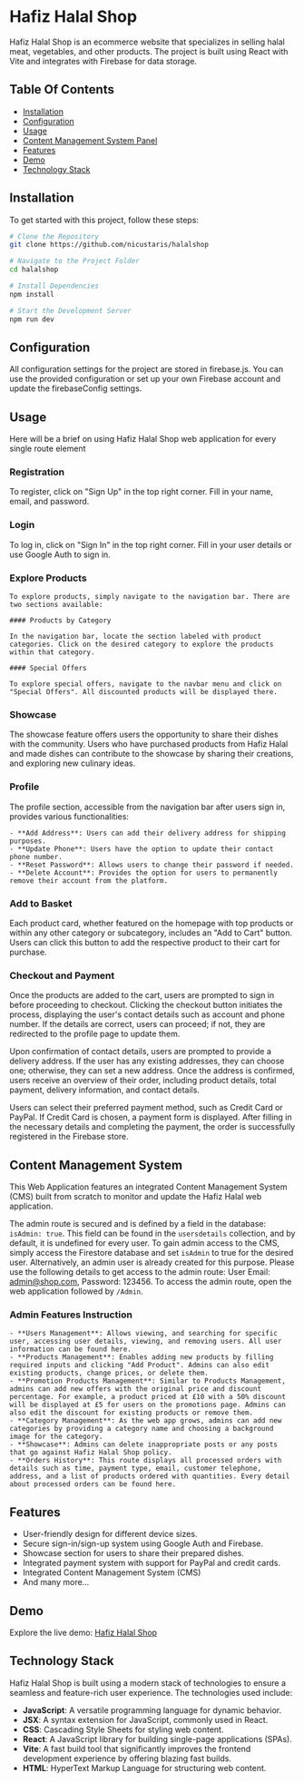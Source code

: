 # Hafiz Halal Shop

Hafiz Halal Shop is an ecommerce website that specializes in selling halal meat, vegetables, and other products. The project is built using React with Vite and integrates with Firebase for data storage.

## Table Of Contents

- [Installation](#installation)
- [Configuration](#configuration)
- [Usage](#usage)
- [Content Management System Panel](#content-management-system)
- [Features](#features)
- [Demo](#demo)
- [Technology Stack](#technology-stack)

## Installation

To get started with this project, follow these steps:

```bash
# Clone the Repository
git clone https://github.com/nicustaris/halalshop

# Navigate to the Project Folder
cd halalshop

# Install Dependencies
npm install

# Start the Development Server
npm run dev
```

## Configuration

All configuration settings for the project are stored in firebase.js. You can use the provided configuration or set up your own Firebase account and update the firebaseConfig settings.

## Usage

Here will be a brief on using Hafiz Halal Shop web application for every single route element

### Registration

To register, click on "Sign Up" in the top right corner. Fill in your name, email, and password.

### Login

To log in, click on "Sign In" in the top right corner. Fill in your user details or use Google Auth to sign in.

### Explore Products

```
To explore products, simply navigate to the navigation bar. There are two sections available:

#### Products by Category

In the navigation bar, locate the section labeled with product categories. Click on the desired category to explore the products within that category.

#### Special Offers

To explore special offers, navigate to the navbar menu and click on "Special Offers". All discounted products will be displayed there.
```

### Showcase

The showcase feature offers users the opportunity to share their dishes with the community. Users who have purchased products from Hafiz Halal and made dishes can contribute to the showcase by sharing their creations, and exploring new culinary ideas.

### Profile

The profile section, accessible from the navigation bar after users sign in, provides various functionalities:

```
- **Add Address**: Users can add their delivery address for shipping purposes.
- **Update Phone**: Users have the option to update their contact phone number.
- **Reset Password**: Allows users to change their password if needed.
- **Delete Account**: Provides the option for users to permanently remove their account from the platform.
```

### Add to Basket

Each product card, whether featured on the homepage with top products or within any other category or subcategory, includes an "Add to Cart" button. Users can click this button to add the respective product to their cart for purchase.

### Checkout and Payment

Once the products are added to the cart, users are prompted to sign in before proceeding to checkout. Clicking the checkout button initiates the process, displaying the user's contact details such as account and phone number. If the details are correct, users can proceed; if not, they are redirected to the profile page to update them.

Upon confirmation of contact details, users are prompted to provide a delivery address. If the user has any existing addresses, they can choose one; otherwise, they can set a new address. Once the address is confirmed, users receive an overview of their order, including product details, total payment, delivery information, and contact details.

Users can select their preferred payment method, such as Credit Card or PayPal. If Credit Card is chosen, a payment form is displayed. After filling in the necessary details and completing the payment, the order is successfully registered in the Firebase store.

## Content Management System

This Web Application features an integrated Content Management System (CMS) built from scratch to monitor and update the Hafiz Halal web application.

The admin route is secured and is defined by a field in the database: `isAdmin: true`. This field can be found in the `usersdetails` collection, and by default, it is undefined for every user. To gain admin access to the CMS, simply access the Firestore database and set `isAdmin` to true for the desired user. Alternatively, an admin user is already created for this purpose. Please use the following details to get access to the admin route: User Email: admin@shop.com, Password: 123456. To access the admin route, open the web application followed by `/Admin`.

### Admin Features Instruction

```
- **Users Management**: Allows viewing, and searching for specific user, accessing user details, viewing, and removing users. All user information can be found here.
- **Products Management**: Enables adding new products by filling required inputs and clicking "Add Product". Admins can also edit existing products, change prices, or delete them.
- **Promotion Products Management**: Similar to Products Management, admins can add new offers with the original price and discount percentage. For example, a product priced at £10 with a 50% discount will be displayed at £5 for users on the promotions page. Admins can also edit the discount for existing products or remove them.
- **Category Management**: As the web app grows, admins can add new categories by providing a category name and choosing a background image for the category.
- **Showcase**: Admins can delete inappropriate posts or any posts that go against Hafiz Halal Shop policy.
- **Orders History**: This route displays all processed orders with details such as time, payment type, email, customer telephone, address, and a list of products ordered with quantities. Every detail about processed orders can be found here.
```

## Features

- User-friendly design for different device sizes.
- Secure sign-in/sign-up system using Google Auth and Firebase.
- Showcase section for users to share their prepared dishes.
- Integrated payment system with support for PayPal and credit cards.
- Integrated Content Management System (CMS)
- And many more...

## Demo

Explore the live demo: [Hafiz Halal Shop](https://staris.dev)

## Technology Stack

Hafiz Halal Shop is built using a modern stack of technologies to ensure a seamless and feature-rich user experience. The technologies used include:

- **JavaScript**: A versatile programming language for dynamic behavior.
- **JSX**: A syntax extension for JavaScript, commonly used in React.
- **CSS**: Cascading Style Sheets for styling web content.
- **React**: A JavaScript library for building single-page applications (SPAs).
- **Vite**: A fast build tool that significantly improves the frontend development experience by offering blazing fast builds.
- **HTML**: HyperText Markup Language for structuring web content.
